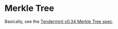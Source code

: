 # Merkle Tree

Basically, see the [Tendermint v0.34 Merkle Tree spec](https://github.com/tendermint/tendermint/blob/v0.34.x/crypto/merkle/README.md).
